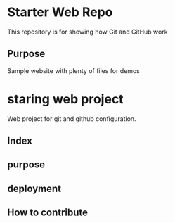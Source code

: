 # Starter Web Repo

This repository is for showing how Git and GitHub work

## Purpose

Sample website with plenty of files for demos

# staring web project
Web project for git and github configuration.
## Index

## purpose

## deployment

## How to contribute